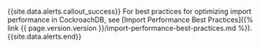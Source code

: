 {{site.data.alerts.callout_success}}
For best practices for optimizing import performance in CockroachDB, see [Import Performance Best Practices]({% link {{ page.version.version }}/import-performance-best-practices.md %}).
{{site.data.alerts.end}}
